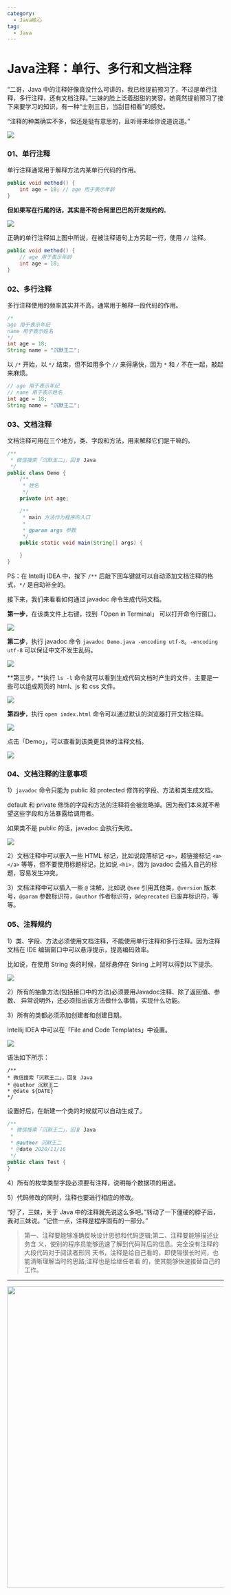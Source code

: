 ```yaml
---
category:
  - Java核心
tag:
  - Java
---
```


# Java注释：单行、多行和文档注释

“二哥，Java 中的注释好像真没什么可讲的，我已经提前预习了，不过是单行注释，多行注释，还有文档注释。”三妹的脸上泛着甜甜的笑容，她竟然提前预习了接下来要学习的知识，有一种“士别三日，当刮目相看”的感觉。

“注释的种类确实不多，但还是挺有意思的，且听哥来给你说道说道。”

![](https://cdn.jsdelivr.net/gh/itwanger/toBeBetterJavaer/images/overview/fourteen-01.png)




### 01、单行注释

单行注释通常用于解释方法内某单行代码的作用。

```java
public void method() {
    int age = 18; // age 用于表示年龄
}
```

**但如果写在行尾的话，其实是不符合阿里巴巴的开发规约的**。

![](https://cdn.jsdelivr.net/gh/itwanger/toBeBetterJavaer/images/overview/fourteen-02.png)

正确的单行注释如上图中所说，在被注释语句上方另起一行，使用 `//` 注释。

```java
public void method() {
    // age 用于表示年龄
    int age = 18; 
}
```


### 02、多行注释

多行注释使用的频率其实并不高，通常用于解释一段代码的作用。

```java
/* 
age 用于表示年纪
name 用于表示姓名
*/ 
int age = 18;
String name = "沉默王二";
```

以 `/*` 开始，以 `*/` 结束，但不如用多个 `//` 来得痛快，因为 `*` 和 `/` 不在一起，敲起来麻烦。

```java
// age 用于表示年纪
// name 用于表示姓名
int age = 18;
String name = "沉默王二";
```

### 03、文档注释

文档注释可用在三个地方，类、字段和方法，用来解释它们是干嘛的。

```java
/**
 * 微信搜索「沉默王二」，回复 Java
 */
public class Demo {
    /**
     * 姓名
     */
    private int age;

    /**
     * main 方法作为程序的入口
     *
     * @param args 参数
     */
    public static void main(String[] args) {

    }
}
```

PS：在 Intellij IDEA 中，按下 `/**` 后敲下回车键就可以自动添加文档注释的格式，`*/` 是自动补全的。

接下来，我们来看看如何通过 javadoc 命令生成代码文档。

**第一步**，在该类文件上右键，找到「Open in Terminal」 可以打开命令行窗口。

![](https://cdn.jsdelivr.net/gh/itwanger/toBeBetterJavaer/images/overview/fourteen-03.png)


**第二步**，执行 javadoc 命令 `javadoc Demo.java -encoding utf-8`。`-encoding utf-8` 可以保证中文不发生乱码。

![](https://cdn.jsdelivr.net/gh/itwanger/toBeBetterJavaer/images/overview/fourteen-04.png)

**第三步，**执行 `ls -l` 命令就可以看到生成代码文档时产生的文件，主要是一些可以组成网页的 html、js 和 css 文件。

![](https://cdn.jsdelivr.net/gh/itwanger/toBeBetterJavaer/images/overview/fourteen-05.png)

**第四步**，执行 `open index.html` 命令可以通过默认的浏览器打开文档注释。

![](https://cdn.jsdelivr.net/gh/itwanger/toBeBetterJavaer/images/overview/fourteen-06.png)

点击「Demo」，可以查看到该类更具体的注释文档。

![](https://cdn.jsdelivr.net/gh/itwanger/toBeBetterJavaer/images/overview/fourteen-07.png)

### 04、文档注释的注意事项

1）`javadoc` 命令只能为 public 和 protected 修饰的字段、方法和类生成文档。

default 和 private 修饰的字段和方法的注释将会被忽略掉。因为我们本来就不希望这些字段和方法暴露给调用者。

如果类不是 public 的话，javadoc 会执行失败。

![](https://cdn.jsdelivr.net/gh/itwanger/toBeBetterJavaer/images/overview/fourteen-08.png)

2）文档注释中可以嵌入一些 HTML 标记，比如说段落标记 `<p>`，超链接标记 `<a></a>` 等等，但不要使用标题标记，比如说 `<h1>`，因为 javadoc 会插入自己的标题，容易发生冲突。

3）文档注释中可以插入一些 `@` 注解，比如说 `@see` 引用其他类，`@version` 版本号，`@param` 参数标识符，`@author` 作者标识符，`@deprecated` 已废弃标识符，等等。

### 05、注释规约

1）类、字段、方法必须使用文档注释，不能使用单行注释和多行注释。因为注释文档在 IDE 编辑窗口中可以悬浮提示，提高编码效率。

比如说，在使用 String 类的时候，鼠标悬停在 String 上时可以得到以下提示。

![](https://cdn.jsdelivr.net/gh/itwanger/toBeBetterJavaer/images/overview/fourteen-09.png)

2）所有的抽象方法(包括接口中的方法)必须要用Javadoc注释、除了返回值、参数、 异常说明外，还必须指出该方法做什么事情，实现什么功能。

3）所有的类都必须添加创建者和创建日期。

Intellij IDEA 中可以在「File and Code Templates」中设置。

![](https://cdn.jsdelivr.net/gh/itwanger/toBeBetterJavaer/images/overview/fourteen-10.png)

语法如下所示：

```
/**
* 微信搜索「沉默王二」，回复 Java
* @author 沉默王二
* @date ${DATE}
*/
```

设置好后，在新建一个类的时候就可以自动生成了。

```java
/**
 * 微信搜索「沉默王二」，回复 Java
 *
 * @author 沉默王二
 * @date 2020/11/16
 */
public class Test {
}
```

4）所有的枚举类型字段必须要有注释，说明每个数据项的用途。

5）代码修改的同时，注释也要进行相应的修改。


“好了，三妹，关于 Java 中的注释就先说这么多吧。”转动了一下僵硬的脖子后，我对三妹说。“记住一点，注释是程序固有的一部分。”

>第一、注释要能够准确反映设计思想和代码逻辑;第二、注释要能够描述业务含 义，使别的程序员能够迅速了解到代码背后的信息。完全没有注释的大段代码对于阅读者形同 天书，注释是给自己看的，即使隔很长时间，也能清晰理解当时的思路;注释也是给继任者看 的，使其能够快速接替自己的工作。

-----

<img src="http://cdn.tobebetterjavaer.com/tobebetterjavaer/images/xingbiaogongzhonghao.png" width="700px">